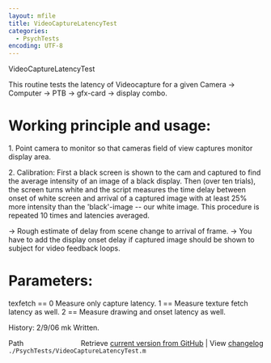 ```yaml
---
layout: mfile
title: VideoCaptureLatencyTest
categories:
  - PsychTests
encoding: UTF-8
---
```


VideoCaptureLatencyTest

This routine tests the latency of Videocapture for
a given Camera -\> Computer -\> PTB -\> gfx-card -\> display combo.

# Working principle and usage:

1\. Point camera to monitor so that cameras field of view captures monitor
display area.

2\. Calibration: First a black screen is shown to the cam and captured to
find the average intensity of an image of a black display.
Then (over ten trials), the screen turns white and the script measures
the time delay between onset of white screen and arrival of a captured
image with at least 25% more intensity than the 'black'-image -- our
white image. This procedure is repeated 10 times and latencies averaged.

-\> Rough estimate of delay from scene change to arrival of frame.
-\> You have to add the display onset delay if captured image should be
shown to subject for video feedback loops.

# Parameters:

texfetch == 0 Measure only capture latency. 1 == Measure texture fetch
latency as well. 2 == Measure drawing and onset latency as well.

History:
2/9/06 mk Written.


<div class="code_header" style="text-align:right;">
  <span style="float:left;">Path&nbsp;&nbsp;</span> <span class="counter">Retrieve <a href=
  "https://raw.github.com/Psychtoolbox-3/Psychtoolbox-3/beta/./PsychTests/VideoCaptureLatencyTest.m">current version from GitHub</a> | View <a href=
  "https://github.com/Psychtoolbox-3/Psychtoolbox-3/commits/beta/./PsychTests/VideoCaptureLatencyTest.m">changelog</a></span>
</div>
<div class="code">
  <code>./PsychTests/VideoCaptureLatencyTest.m</code>
</div>

